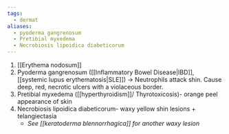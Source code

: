 ```yaml
---
tags:
  - dermat
aliases:
  - pyoderma gangrenosum
  - Pretibial myxedema
  - Necrobiosis lipoidica diabeticorum
---
```

1. [[Erythema nodosum]]
2. Pyoderma gangrenosum ([[Inflammatory Bowel Disease|IBD]], [[systemic lupus erythematosis|SLE]]) -> Neutrophils attack shin. Cause deep, red, necrotic ulcers with a violaceous border. 
3. Pretibial myxedema ([[hyperthyroidism]]/ Thyrotoxicosis)- orange peel appearance of skin
4. Necrobiosis lipoidica diabeticorum- waxy yellow shin lesions + telangiectasia 
	- *See [[keratoderma blennorrhagica]] for another waxy lesion*